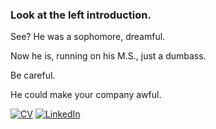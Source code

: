 ### Look at the left introduction.

See? He was a sophomore, dreamful.

Now he is, running on his M.S., just a dumbass.

Be careful.

He could make your company awful.


[![CV](https://img.shields.io/badge/CV-PDF-red)](./cv_250728.pdf)
[![LinkedIn](https://img.shields.io/badge/Profile-LinkedIn-blue?style=flat&logo=linkedin)](https://www.linkedin.com/in/daeil-han-892b3323b/)
